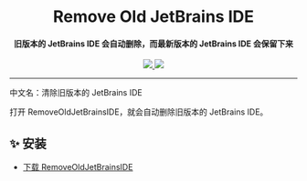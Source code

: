 <h1 align="center">Remove Old JetBrains IDE</h1>
<h4 align="center">旧版本的 JetBrains IDE 会自动删除，而最新版本的 JetBrains IDE 会保留下来</h4>

<p align="center">
  <a href="https://opensource.org/licenses/MIT">
    <img src="http://img.shields.io/badge/License-MIT-1e90ff?style=for-the-badge"/>
  </a>
  <a href="https://dotnet.microsoft.com">
    <img src="http://img.shields.io/badge/.NET-9.0-1e90ff?style=for-the-badge"/>
  </a>
</p>

---

中文名：清除旧版本的 JetBrains IDE

打开 RemoveOldJetBrainsIDE，就会自动删除旧版本的 JetBrains IDE。

## ✨ 安装

- [下载 RemoveOldJetBrainsIDE](https://github.com/suoyukii/RemoveOldJetBrainsIDE/releases)